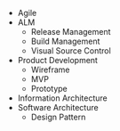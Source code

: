 * Agile 
* ALM
  * Release Management
  * Build Management
  * Visual Source Control
* Product Development
  * Wireframe
  * MVP
  * Prototype
* Information Architecture
* Software Architecture
  * Design Pattern
